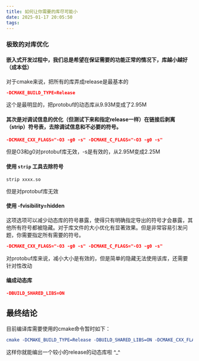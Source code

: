 ```yaml
---
title: 如何让你需要的库尽可能小
date: 2025-01-17 20:05:50
tags:
---
```


### 极致的对库优化

#### 嵌入式开发过程中，我们总是希望在保证需要的功能正常的情况下，库越小越好（成本低）

对于cmake来说，把所有的库弄成release是最基本的

```cmake
-DCMAKE_BUILD_TYPE=Release
```

这个是最明显的，把protobuf的动态库从9.93M变成了2.95M

#### 其次是对调试信息的优化（但测试下来和指定release一样）在链接后剥离（strip）符号表，去除调试信息和不必要的符号。

```cmake
-DCMAKE_CXX_FLAGS="-O3 -g0 -s" -DCMAKE_C_FLAGS="-O3 -g0 -s"
```

但是O3和g0对protobuf库无效，-s是有效的，从2.95M变成2.25M

#### 使用 `strip` 工具去除符号

```linux
strip xxxx.so
```

但是对protobuf库无效

#### 使用 -fvisibility=hidden

这项选项可以减少动态库的符号暴露，使得只有明确指定导出的符号才会暴露，其他所有符号都被隐藏。对于库文件的大小优化有显著效果。但是非常容易引发问题，你需要指定所有需要的符号。

```cmake
-DCMAKE_CXX_FLAGS="-O3 -g0 -s" -DCMAKE_C_FLAGS="-O3 -g0 -s"
```

对protobuf库来说，减小大小是有效的，但是简单的隐藏无法使用该库，还需要针对性改动

#### 编成动态库

```cmake
-DBUILD_SHARED_LIBS=ON
```


## 最终结论

目前编译库需要使用的cmake命令暂时如下：

```cmake
cmake -DCMAKE_BUILD_TYPE=Release -DBUILD_SHARED_LIBS=ON -DCMAKE_CXX_FLAGS="-O3 -g0 -s" -DCMAKE_C_FLAGS="-O3 -g0 -s" ..
```

这样你就能编出一个较小的release的动态库啦 ^_^
